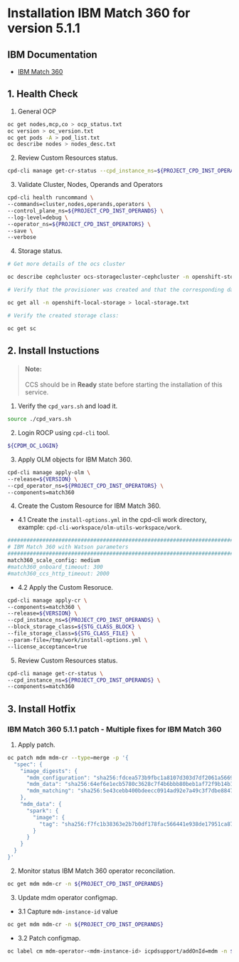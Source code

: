 # Installation IBM Match 360 for version 5.1.1

## IBM Documentation
* [IBM Match 360](https://www.ibm.com/docs/en/software-hub/5.1.x?topic=services-match-360)

## 1. Health Check

1. General OCP

```bash
oc get nodes,mcp,co > ocp_status.txt
oc version > oc_version.txt
oc get pods -A > pod_list.txt
oc describe nodes > nodes_desc.txt
```

2. Review Custom Resources status.

```bash
cpd-cli manage get-cr-status --cpd_instance_ns=${PROJECT_CPD_INST_OPERANDS} > cr_status.txt
```

3. Validate Cluster, Nodes, Operands and Operators

```bash
cpd-cli health runcommand \
--commands=cluster,nodes,operands,operators \
--control_plane_ns=${PROJECT_CPD_INST_OPERANDS} \
--log-level=debug \
--operator_ns=${PROJECT_CPD_INST_OPERATORS} \
--save \
--verbose
```

4. Storage status.

```bash
# Get more details of the ocs cluster

oc describe cephcluster ocs-storagecluster-cephcluster -n openshift-storage > odf-status.txt

# Verify that the provisioner was created and that the corresponding daemon sets were created by:

oc get all -n openshift-local-storage > local-storage.txt

# Verify the created storage class:

oc get sc
```

## 2. Install Instuctions

> #### Note:
> CCS should be in **Ready** state before starting the installation of this service.


1. Verify the `cpd_vars.sh` and load it.

```bash
source ./cpd_vars.sh
```

2. Login ROCP using `cpd-cli` tool.

```bash
${CPDM_OC_LOGIN}
```

3. Apply OLM objects for IBM Match 360.

```bash
cpd-cli manage apply-olm \
--release=${VERSION} \
--cpd_operator_ns=${PROJECT_CPD_INST_OPERATORS} \
--components=match360
```

4. Create the Custom Resource for IBM Match 360.

* 4.1 Create the `install-options.yml` in the cpd-cli work directory, example: `cpd-cli-workspace/olm-utils-workspace/work`.

```bash
################################################################################
# IBM Match 360 with Watson parameters
################################################################################
match360_scale_config: medium
#match360_onboard_timeout: 300
#match360_ccs_http_timeout: 2000
```

* 4.2 Apply the Custom Resoruce.

```bash
cpd-cli manage apply-cr \
--components=match360 \
--release=${VERSION} \
--cpd_instance_ns=${PROJECT_CPD_INST_OPERANDS} \
--block_storage_class=${STG_CLASS_BLOCK} \
--file_storage_class=${STG_CLASS_FILE} \
--param-file=/tmp/work/install-options.yml \
--license_acceptance=true
```

5. Review Custom Resources status.

```bash
cpd-cli manage get-cr-status \
--cpd_instance_ns=${PROJECT_CPD_INST_OPERANDS} \
--components=match360
```

## 3. Install Hotfix

### IBM Match 360 5.1.1 patch - Multiple fixes for IBM Match 360
1. Apply patch.

```bash
oc patch mdm mdm-cr --type=merge -p '{
  "spec": {
    "image_digests": {
      "mdm_configuration": "sha256:fdcea573b9fbc1a8107d303d7df2061a566990461ef880b33c5af2f3c33e6c8d",
      "mdm_data": "sha256:64ef6e1ecb5780c3628c7f4b6bbb80beb1af72f9b14b10bf9a34da079256078c",
      "mdm_matching": "sha256:5e43cebb400bdeecc0914ad92e7a49c3f7dbe8847535feaa1506f264baa62dac"
    },
    "mdm_data": {
      "spark": {
        "image": {
          "tag": "sha256:f7fc1b38363e2b7b0df178fac566441e938de17951ca87412bf335d9aec00eed"
        }
      }
    }
  }
}'
```

2. Monitor status IBM Match 360 operator reconcilation.

```bash
oc get mdm mdm-cr -n ${PROJECT_CPD_INST_OPERANDS}
```

3.  Update mdm operator configmap.

- 3.1 Capture `mdm-instance-id` value

```bash
oc get mdm mdm-cr -n ${PROJECT_CPD_INST_OPERANDS}
```

- 3.2 Patch configmap.

```bash
oc label cm mdm-operator-<mdm-instance-id> icpdsupport/addOnId=mdm -n ${PROJECT_CPD_INST_OPERANDS}
```

<!-- ### IBM Match 360 5.1.1 - Delete/Reject flow fails with error Draft Version doesn't exist

1. Apply patch.

```bash
oc patch mdm mdm-cr --type=merge -p '{"spec":{"mdm_model":{"image": "tag":"sha256:a064f7491263488133beb496b4c09e2796d6cf155ed4efb70185ca6035dfbfed"}}}}' -n ${PROJECT_CPD_INSTANCE}
```

2. Monitor status IBM Match 360 operator reconcilation.

```bash
oc get mdm mdm-cr -n ${PROJECT_CPD_INST_OPERANDS}
``` -->